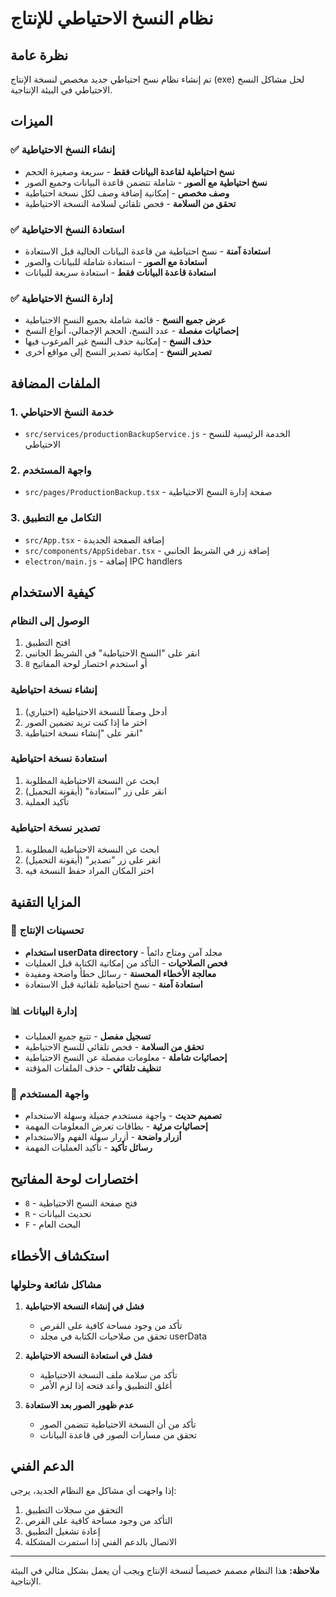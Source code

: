 # نظام النسخ الاحتياطي للإنتاج

## نظرة عامة

تم إنشاء نظام نسخ احتياطي جديد مخصص لنسخة الإنتاج (exe) لحل مشاكل النسخ الاحتياطي في البيئة الإنتاجية.

## الميزات

### ✅ إنشاء النسخ الاحتياطية
- **نسخ احتياطية لقاعدة البيانات فقط** - سريعة وصغيرة الحجم
- **نسخ احتياطية مع الصور** - شاملة تتضمن قاعدة البيانات وجميع الصور
- **وصف مخصص** - إمكانية إضافة وصف لكل نسخة احتياطية
- **تحقق من السلامة** - فحص تلقائي لسلامة النسخة الاحتياطية

### ✅ استعادة النسخ الاحتياطية
- **استعادة آمنة** - نسخ احتياطية من قاعدة البيانات الحالية قبل الاستعادة
- **استعادة مع الصور** - استعادة شاملة للبيانات والصور
- **استعادة قاعدة البيانات فقط** - استعادة سريعة للبيانات

### ✅ إدارة النسخ الاحتياطية
- **عرض جميع النسخ** - قائمة شاملة بجميع النسخ الاحتياطية
- **إحصائيات مفصلة** - عدد النسخ، الحجم الإجمالي، أنواع النسخ
- **حذف النسخ** - إمكانية حذف النسخ غير المرغوب فيها
- **تصدير النسخ** - إمكانية تصدير النسخ إلى مواقع أخرى

## الملفات المضافة

### 1. خدمة النسخ الاحتياطي
- `src/services/productionBackupService.js` - الخدمة الرئيسية للنسخ الاحتياطي

### 2. واجهة المستخدم
- `src/pages/ProductionBackup.tsx` - صفحة إدارة النسخ الاحتياطية

### 3. التكامل مع التطبيق
- `src/App.tsx` - إضافة الصفحة الجديدة
- `src/components/AppSidebar.tsx` - إضافة زر في الشريط الجانبي
- `electron/main.js` - إضافة IPC handlers

## كيفية الاستخدام

### الوصول إلى النظام
1. افتح التطبيق
2. انقر على "النسخ الاحتياطية" في الشريط الجانبي
3. أو استخدم اختصار لوحة المفاتيح `8`

### إنشاء نسخة احتياطية
1. أدخل وصفاً للنسخة الاحتياطية (اختياري)
2. اختر ما إذا كنت تريد تضمين الصور
3. انقر على "إنشاء نسخة احتياطية"

### استعادة نسخة احتياطية
1. ابحث عن النسخة الاحتياطية المطلوبة
2. انقر على زر "استعادة" (أيقونة التحميل)
3. تأكيد العملية

### تصدير نسخة احتياطية
1. ابحث عن النسخة الاحتياطية المطلوبة
2. انقر على زر "تصدير" (أيقونة التحميل)
3. اختر المكان المراد حفظ النسخة فيه

## المزايا التقنية

### 🔧 تحسينات الإنتاج
- **استخدام userData directory** - مجلد آمن ومتاح دائماً
- **فحص الصلاحيات** - التأكد من إمكانية الكتابة قبل العمليات
- **معالجة الأخطاء المحسنة** - رسائل خطأ واضحة ومفيدة
- **استعادة آمنة** - نسخ احتياطية تلقائية قبل الاستعادة

### 📊 إدارة البيانات
- **تسجيل مفصل** - تتبع جميع العمليات
- **تحقق من السلامة** - فحص تلقائي للنسخ الاحتياطية
- **إحصائيات شاملة** - معلومات مفصلة عن النسخ الاحتياطية
- **تنظيف تلقائي** - حذف الملفات المؤقتة

### 🎨 واجهة المستخدم
- **تصميم حديث** - واجهة مستخدم جميلة وسهلة الاستخدام
- **إحصائيات مرئية** - بطاقات تعرض المعلومات المهمة
- **أزرار واضحة** - أزرار سهلة الفهم والاستخدام
- **رسائل تأكيد** - تأكيد العمليات المهمة

## اختصارات لوحة المفاتيح

- `8` - فتح صفحة النسخ الاحتياطية
- `R` - تحديث البيانات
- `F` - البحث العام

## استكشاف الأخطاء

### مشاكل شائعة وحلولها

1. **فشل في إنشاء النسخة الاحتياطية**
   - تأكد من وجود مساحة كافية على القرص
   - تحقق من صلاحيات الكتابة في مجلد userData

2. **فشل في استعادة النسخة الاحتياطية**
   - تأكد من سلامة ملف النسخة الاحتياطية
   - أغلق التطبيق وأعد فتحه إذا لزم الأمر

3. **عدم ظهور الصور بعد الاستعادة**
   - تأكد من أن النسخة الاحتياطية تتضمن الصور
   - تحقق من مسارات الصور في قاعدة البيانات

## الدعم الفني

إذا واجهت أي مشاكل مع النظام الجديد، يرجى:
1. التحقق من سجلات التطبيق
2. التأكد من وجود مساحة كافية على القرص
3. إعادة تشغيل التطبيق
4. الاتصال بالدعم الفني إذا استمرت المشكلة

---

**ملاحظة:** هذا النظام مصمم خصيصاً لنسخة الإنتاج ويجب أن يعمل بشكل مثالي في البيئة الإنتاجية.
